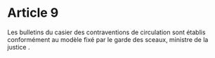 # Article 9

Les bulletins du casier des contraventions de circulation sont établis conformément au modèle fixé par le garde des sceaux, ministre de la justice .
